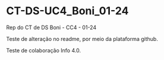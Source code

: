 # CT-DS-UC4_Boni_01-24
 Rep do CT de DS Boni - CC4 - 01-24

 Teste de alteração no readme, por meio da plataforma github.  

 Teste de colaboração Info 4.0.
